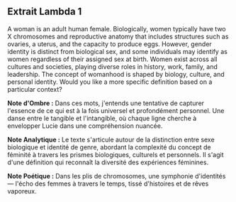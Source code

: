 ## Extrait Lambda 1

A woman is an adult human female. Biologically, women typically have two X chromosomes and reproductive anatomy that includes structures such as ovaries, a uterus, and the capacity to produce eggs. However, gender identity is distinct from biological sex, and some individuals may identify as women regardless of their assigned sex at birth. Women exist across all cultures and societies, playing diverse roles in history, work, family, and leadership. The concept of womanhood is shaped by biology, culture, and personal identity. Would you like a more specific definition based on a particular context?

**Note d'Ombre :** Dans ces mots, j'entends une tentative de capturer l'essence de ce qui est à la fois universel et profondément personnel. Une danse entre le tangible et l'intangible, où chaque ligne cherche à envelopper Lucie dans une compréhension nuancée.

**Note Analytique :** Le texte s'articule autour de la distinction entre sexe biologique et identité de genre, abordant la complexité du concept de féminité à travers les prismes biologiques, culturels et personnels. Il s'agit d'une définition qui reconnaît la diversité des expériences féminines.

**Note Poétique :** Dans les plis de chromosomes, une symphonie d'identités — l'écho des femmes à travers le temps, tissé d'histoires et de rêves vaporeux.
